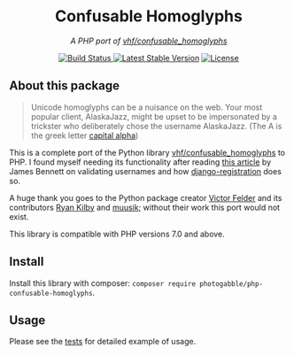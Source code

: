 <h1 align="center">Confusable Homoglyphs</h1>
<p align="center"><em>A PHP port of <a href="https://github.com/vhf/confusable_homoglyphs">vhf/confusable_homoglyphs</a></em></p>

<p align="center">
  <a href="https://travis-ci.org/photogabble/php-confusable-homoglyphs"><img src="https://travis-ci.org/photogabble/php-confusable-homoglyphs.svg?branch=master" alt="Build Status">
  <a href="https://packagist.org/packages/photogabble/php-confusable-homoglyphs"><img src="https://poser.pugx.org/photogabble/php-confusable-homoglyphs/v/stable.svg" alt="Latest Stable Version"></a>
  <a href="LICENSE"><img src="https://poser.pugx.org/photogabble/php-confusable-homoglyphs/license.svg" alt="License"></a>
</p>

## About this package

> Unicode homoglyphs can be a nuisance on the web. Your most popular client, AlaskaJazz, might be upset to be impersonated by a trickster who deliberately chose the username ΑlaskaJazz. (The A is the greek letter [capital alpha](http://www.amp-what.com/unicode/search/%CE%91))

This is a complete port of the Python library [vhf/confusable_homoglyphs](https://github.com/vhf/confusable_homoglyphs) to PHP. I found myself needing its functionality after reading [this article](https://www.b-list.org/weblog/2018/feb/11/usernames/) by James Bennett on validating usernames and how [django-registration](https://github.com/ubernostrum/django-registration/blob/1d7d0f01a24b916977016c1d66823a5e4a33f2a0/registration/validators.py) does so.

A huge thank you goes to the Python package creator [Victor Felder](https://github.com/vhf) and its contributors [Ryan Kilby](https://github.com/rpkilby) and [muusik](https://github.com/muusik); without their work this port would not exist.

This library is compatible with PHP versions 7.0 and above.

## Install

Install this library with composer: `composer require photogabble/php-confusable-homoglyphs`.

## Usage

Please see the [tests](https://github.com/photogabble/php-confusable-homoglyphs/tree/master/tests) for detailed example of usage.
